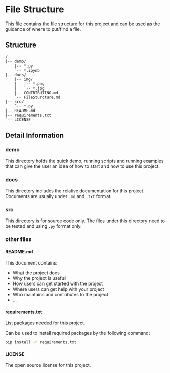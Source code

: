 # File Structure

This file contains the file structure for this project and can be used as the guidance of where to put/find a file.

## Structure

```
/
|-- demo/
    |-- *.py
    `-- *.ipynb
|-- docs/
    |-- img/
    |   |-- *.png
    |   `-- *.jpg
    |-- CONTRIBUTING.md
    `-- FileSturcture.md
|-- src/
    `-- *.py
|-- README.md
|-- requirements.txt
`-- LICENSE
```

## Detail Information

### demo

This directory holds the quick demo, running scripts and running examples that can give the user an idea of how to start and how to use this project.

### docs

This directory includes the relative documentation for this project. Documents are usually under `.md` and `.txt` format.

### src

This directory is for source code only. The files under this directory need to be tested and using `.py` format only.

### other files

#### README.md

This document contains:
* What the project does
* Why the project is useful
* How users can get started with the project
* Where users can get help with your project
* Who maintains and contributes to the project
* ...

#### requirements.txt

List packages needed for this project. 

Can be used to install required packages by the following command:
```bash
pip install -r requirements.txt
```

#### LICENSE

The open source license for this project.
